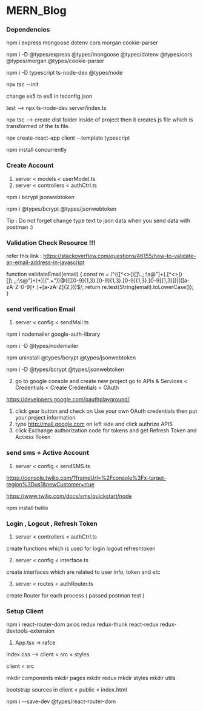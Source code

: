 # MERN_Blog

### Dependencies

npm i express mongoose dotenv cors morgan cookie-parser

npm i -D @types/express @types/mongoose @types/dotenv @types/cors @types/morgan @types/cookie-parser

npm i -D typescript ts-node-dev @types/node

npx tsc --init

change es5 to es6 in tsconfig.json

test --> npx ts-node-dev server/index.ts

npx tsc --> create dist folder inside of project then it creates js file which is transformed of the ts file.

npx create-react-app client --template typescript

npm install concurrently

### Create Account

1. server < models < userModel.ts
2. server < controllers < authCtrl.ts

npm i bcrypt jsonwebtoken

npm i @types/bcrypt @types/jsonwebtoken

Tip : Do not forget change type text to json data when you send data with postman :)

### Validation Check Resource !!!

refer this link : https://stackoverflow.com/questions/46155/how-to-validate-an-email-address-in-javascript

function validateEmail(email) {
const re = /^(([^<>()[\]\\.,;:\s@"]+(\.[^<>()[\]\\.,;:\s@"]+)\*)|(".+"))@((\[[0-9]{1,3}\.[0-9]{1,3}\.[0-9]{1,3}\.[0-9]{1,3}\])|(([a-zA-Z\-0-9]+\.)+[a-zA-Z]{2,}))$/;
return re.test(String(email).toLowerCase());
}

### send verification Email

1. server < config < sendMail.ts

npm i nodemailer google-auth-library

npm i -D @types/nodemailer

npm uninstall @types/bcrypt @types/jsonwebtoken

npm i -D @types/bcrypt @types/jsonwebtoken

2. go to google console and create new project
   go to APIs & Services < Credentials < Create Credentials < OAuth

https://developers.google.com/oauthplayground/

1.  click gear button and check on Use your own OAuth credentials then put your project information
2.  type http://mail.google.com on left side and click authrize APIS
3.  click Exchange authorization code for tokens and get Refresh Token and Access Token

### send sms + Active Account

1. server < config < sendSMS.ts

https://console.twilio.com/?frameUrl=%2Fconsole%3Fx-target-region%3Dus1&newCustomer=true

https://www.twilio.com/docs/sms/quickstart/node

npm install twilio

### Login , Logout , Refresh Token

1. server < controllers < authCtrl.ts

create functions which is used for login logout refreshtoken

2. server < config < interface.ts

create interfaces which are related to user info, token and etc

3. server < routes < authRouter.ts

create Router for each process ( passed postman test )

### Setup Client

npm i react-router-dom axios redux redux-thunk react-redux redux-devtools-extension

1. App.tsx -> rafce

index.css --> client < src < styles

client < src

mkdir components
mkdir pages
mkdir redux
mkdir styles
mkdir utils

bootstrap sources in client < public < index.html

npm i --save-dev @types/react-router-dom

